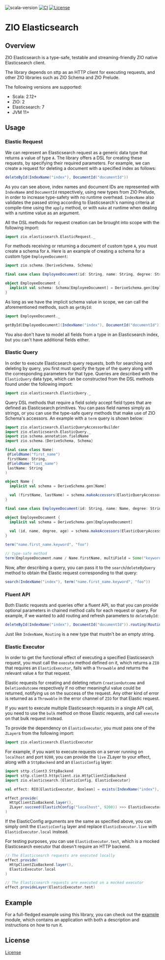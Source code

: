 ![scala-version][scala-version-badge]
[![CI](https://github.com/lambdaworks/zio-elasticsearch/actions/workflows/ci.yml/badge.svg)](https://github.com/lambdaworks/zio-elasticsearch/actions/workflows/ci.yml)
[![License](https://img.shields.io/badge/License-Apache%202.0-blue.svg)](https://opensource.org/licenses/Apache-2.0)

# ZIO Elasticsearch

## Overview

ZIO Elasticsearch is a type-safe, testable and streaming-friendly ZIO native Elasticsearch client.

The library depends on sttp as an HTTP client for executing requests, and other ZIO libraries such as ZIO Schema and ZIO Prelude.

The following versions are supported:
- Scala: 2.12+
- ZIO: 2
- Elasticsearch: 7
- JVM 11+

## Usage

### Elastic Request

We can represent an Elasticsearch request as a generic data type that returns a value of type `A`. The library offers a DSL for creating these requests, by specifying their required parameters. For example, we can create a request for deleting a document with a specified index as follows:

```scala
deleteById(IndexName("index"), DocumentId("documentId"))
```

As you can see above, index names and document IDs are represented with `IndexName` and `DocumentId` respectively, using new types from ZIO Prelude, in order to increase type-safety with no runtime overhead. `IndexName` also validates the passed string according to Elasticsearch's naming criteria at compile-time using the `apply` method, or with `make` at runtime when dealing with a runtime value as an argument.

All the DSL methods for request creation can be brought into scope with the following import:

```scala
import zio.elasticsearch.ElasticRequest._
```

For methods receiving or returning a document of custom type `A`, you must create a schema for `A`. Here is an example of creating a schema for a custom type `EmployeeDocument`:

```scala
import zio.schema.{DeriveSchema, Schema}

final case class EmployeeDocument(id: String, name: String, degree: String, age: Int)

object EmployeeDocument {
  implicit val schema: Schema[EmployeeDocument] = DeriveSchema.gen[EmployeeDocument]
}
```

As long as we have the implicit schema value in scope, we can call the aforementioned methods, such as `getById`:

```scala
import EmployeeDocument._

getById[EmployeeDocument](IndexName("index"), DocumentId("documentId"))
```

You also don't have to model all fields from a type in an Elasticsearch index, but you can't have additional fields either.

### Elastic Query

In order to execute Elasticsearch query requests, both for searching and deleting by query, you first must specify the type of the query along with the corresponding parameters for that type. Queries are described with the `ElasticQuery` data type, which can be constructed from the DSL methods found under the following import:

```scala
import zio.elasticsearch.ElasticQuery._
```

Query DSL methods that require a field solely accept field types that are defined as Elasticsearch primitives. You can pass field names simply as strings, or you can use the type-safe query methods that make use of ZIO Schema's accessors. An example with a `term` query is shown below:

```scala
import zio.elasticsearch.ElasticQueryAccessorBuilder
import zio.elasticsearch.ElasticQuery._
import zio.schema.annotation.fieldName
import zio.schema.{DeriveSchema, Schema}

final case class Name(
 @fieldName("first_name")
 firstName: String,
 @fieldName("last_name")
 lastName: String
)

object Name {
  implicit val schema = DeriveSchema.gen[Name]

  val (firstName, lastName) = schema.makeAccessors(ElasticQueryAccessorBuilder)
}

final case class EmployeeDocument(id: String, name: Name, degree: String, age: Int)

object EmployeeDocument {
  implicit val schema = DeriveSchema.gen[EmployeeDocument]
  
  val (id, name, degree, age) = schema.makeAccessors(ElasticQueryAccessorBuilder)
}

term("name.first_name.keyword", "foo")

// type-safe method
term(EmployeeDocument.name / Name.firstName, multiField = Some("keyword"), "foo")
```

Now, after describing a query, you can pass it to the `search`/`deleteByQuery` method to obtain the Elastic request corresponding to that query:

```scala
search(IndexName("index"), term("name.first_name.keyword", "foo"))
```

### Fluent API

Both Elastic requests and queries offer a fluent API, so that you can provide optional parameters in chained method calls for each request or query. For example, if we wanted to add routing and refresh parameters to `deleteById`:

```scala
deleteById(IndexName("index"), DocumentId("documentId")).routing(Routing("routing")).refreshTrue
```

Just like `IndexName`, `Routing` is a new type that mustn't be an empty string.

### Elastic Executor

In order to get the functional effect of executing a specified Elasticsearch request, you must call the `execute` method defined on it, which returns a `ZIO` that requires an `ElasticExecutor`, fails with a `Throwable` and returns the relevant value `A` for that request.

Elastic requests for creating and deleting return `CreationOutcome` and `DeletionOutcome` respectively if no other meaningful value could be returned, notifying us on the success of the request. Any other kind of error is returned as a `Throwable` in the error channel of `ZIO` for that Elastic request.

If you want to execute multiple Elasticsearch requests in a single API call, you need to use the `bulk` method on those Elastic requests, and call `execute` on that bulk request instead.

To provide the dependency on `ElasticExecutor`, you must pass one of the `ZLayer`s from the following import:

```scala
import zio.elasticsearch.ElasticExecutor
```

For example, if you want to execute requests on a server running on `localhost` and port `9200`, you can provide the `live` ZLayer to your effect, along with a `SttpBackend` and an `ElasticConfig` layer:

```scala
import sttp.client3.SttpBackend
import sttp.client3.httpclient.zio.HttpClientZioBackend
import zio.elasticsearch.{ElasticConfig, ElasticExecutor}

val effect: RIO[ElasticExecutor, Boolean] = exists(IndexName("index"), DocumentId("document")).execute

effect.provide(
  HttpClientZioBackend.layer(),
  ZLayer.succeed(ElastichConfig("localhost", 9200)) >>> ElasticExecutor.live,
)
```

If the ElasticConfig arguments are the same as specified above, you can simply omit the `ElasticConfig` layer and replace `ElasticExecutor.live` with `ElasticExecutor.local` instead.

For testing purposes, you can use `ElasticExecutor.test`, which is a mocked Elasticsearch executor that doesn't require an HTTP backend.

```scala
// The Elasticsearch requests are executed locally
effect.provide(
  HttpClientZioBackend.layer(),
  ElasticExecutor.local
)

// The Elasticsearch requests are executed on a mocked executor
effect.provideLayer(ElasticExecutor.test)
```

## Example

For a full-fledged example using this library, you can check out the [example](modules/example) module, which contains an application with both a description and instructions on how to run it.

## License
[License](LICENSE)


[scala-version-badge]: https://img.shields.io/badge/scala-2.13.10-blue?logo=scala&color=red
